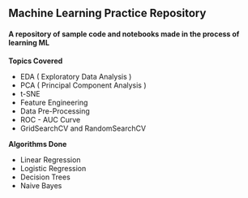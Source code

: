 ## Machine Learning Practice Repository
#### A repository of sample code and notebooks made in the process of learning ML
**Topics Covered** 
+ EDA ( Exploratory Data Analysis )
+ PCA ( Principal Component Analysis )
+ t-SNE 
+ Feature Engineering
+ Data Pre-Processing
+ ROC  - AUC Curve
+ GridSearchCV and RandomSearchCV

**Algorithms Done** 
+ Linear Regression
+ Logistic Regression
+ Decision Trees
+ Naive Bayes
